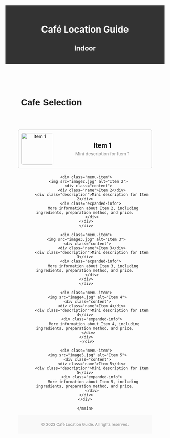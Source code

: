 <!DOCTYPE html>
<html>
<head>
  <title>Cafe Menu</title>
  <style>

    /* Body Page */
    body {
      font-family: Arial, sans-serif;
      margin: 0;
      padding: 0;
    }

    /* Home Page */
    header {
      background-color: #333;
      color: #fff;
      padding: 20px;
      text-align: center;
    }

    /* Main Page */
    main {
      padding: 40px;
      text-align: center;
    }

    /* Button */
    .buttons-container {
      display: flex;
      justify-content: center;
      gap: 20px;
      margin-top: 50px;
    }

    .btn {
      background-color: #fff;
      border: 2px solid #1b4169;
      color: #ffffff;
      padding: 45px 165px;
      text-decoration: none;
      border-radius: 5px;
      font-weight: bold;
      position: relative;
      z-index: 1;
      font-size: 24px;
    }

    .btn:before {
      content: "";
      background-size: cover;
      background-position: center;
      position: absolute;
      top: 0;
      left: 0;
      right: 0;
      bottom: 0;
      z-index: -1;
    }

    .btn-indoor:before {
      background-image: url("https://images.unsplash.com/photo-1554118811-1e0d58224f24?ixlib=rb-4.0.3&ixid=M3wxMjA3fDB8MHxzZWFyY2h8M3x8Y2FmZXxlbnwwfHwwfHx8MA%3D%3D&w=1000&q=80");
    }

    .btn-outdoor:before {
      background-image: url("https://awsimages.detik.net.id/community/media/visual/2022/06/26/cafe-di-makassar-yang-mengusung-konsep-taman_169.jpeg?w=650&q=80");
    }

    /* Devider */
    .divider {
      width: 100%;
      height: 2px;
      background-color: #ccc;
      margin-top: 50px;
      margin-bottom: 30px;
    }

    /* Header Selection */
    .h1-selection {
        font-family: Arial, sans-serif;
      margin-left: 40px;
      padding: 10;
    }

    /* Cafe Selection Page */
    .menu-item {
      display: flex;
      align-items: center;
      cursor: pointer;
      margin-bottom: 20px;
      border: 1px solid #ccc;
      border-radius: 5px;
      padding: 10px;
    }

    .menu-item:hover {
      background-color: #f9f9f9;
    }

    .menu-item img {
      width: 100px;
      height: 100px;
      object-fit: cover;
      border-radius: 5px;
      margin-right: 10px;
    }

    .menu-item .content {
      flex-grow: 1;
    }

    .menu-item .name {
      font-weight: bold;
      font-size: 20px;
    }

    .menu-item .description {
      font-size: 14px;
      margin-top: 5px;
      color: #888;
    }

    /* Expended Information */
    .menu-item .expanded-info {
      display: none;
      margin-top: 10px;
      padding: 10px;
      background-color: #f9f9f9;
      border-radius: 5px;
      font-size: 14px;
      line-height: 1.5;
    }

    .menu-item.expanded .expanded-info {
      display: block;
    }

    /* Footer */
    footer {
      background-color: #f9f9f9;
      padding: 10px;
      text-align: center;
      font-size: 12px;
      color: #888;
    }


  </style>
</head>


<body>
  <header>
        <!-- Home Page -->
        <h1>Café Location Guide</h1>
        <h2>Indoor</h2>
        <p></p>
        <p></p>
  </header>

   <!-- Header Cafe Selection -->
  <div class="h1-selection">
    <h1>Cafe Selection</h1>
    </div>
  
  <!-- Cafe Selection -->
  <main>
     <div class="menu-item">
      <img src="image1.jpg" alt="Item 1">
      <div class="content">
          <div class="name">Item 1</div>
         <div class="description">Mini description for Item 1</div>
         <div class="expanded-info">
           More information about Item 1, including ingredients, preparation method, and price.
          </div>
     </div>
     </div>

     <div class="menu-item">
       <img src="image2.jpg" alt="Item 2">
       <div class="content">
          <div class="name">Item 2</div>
          <div class="description">Mini description for Item 2</div>
         <div class="expanded-info">
           More information about Item 2, including ingredients, preparation method, and price.
          </div>
     </div>
     </div>

     <div class="menu-item">
     <img src="image3.jpg" alt="Item 3">
      <div class="content">
          <div class="name">Item 3</div>
          <div class="description">Mini description for Item 3</div>
         <div class="expanded-info">
           More information about Item 3, including ingredients, preparation method, and price.
          </div>
     </div>
     </div>

     <div class="menu-item">
      <img src="image4.jpg" alt="Item 4">
      <div class="content">
          <div class="name">Item 4</div>
          <div class="description">Mini description for Item 4</div>
          <div class="expanded-info">
            More information about Item 4, including ingredients, preparation method, and price.
       </div>
     </div>
      </div>

     <div class="menu-item">
      <img src="image5.jpg" alt="Item 5">
      <div class="content">
          <div class="name">Item 5</div>
          <div class="description">Mini description for Item 5</div>
          <div class="expanded-info">
           More information about Item 5, including ingredients, preparation method, and price.
          </div>
     </div>
    </div>
    
    </main>

  <footer>
    <p>&copy; 2023 Café Location Guide. All rights reserved.</p>
  </footer>

  <script>
    const menuItems = document.querySelectorAll('.menu-item');

    menuItems.forEach(item => {
      item.addEventListener('click', () => {
        item.classList.toggle('expanded');
      });
    });
  </script>


</body>
</html>
